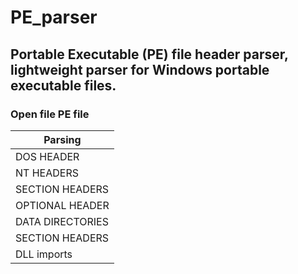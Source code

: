 # PE_parser
Portable Executable (PE) file header parser, lightweight parser for Windows portable executable files.
------
### Open file PE file

|Parsing | 
|--|
| DOS HEADER |    
| NT HEADERS |  
| SECTION HEADERS |    
| OPTIONAL HEADER |  
| DATA DIRECTORIES |   
 |SECTION HEADERS  |    
 |DLL imports   | 
